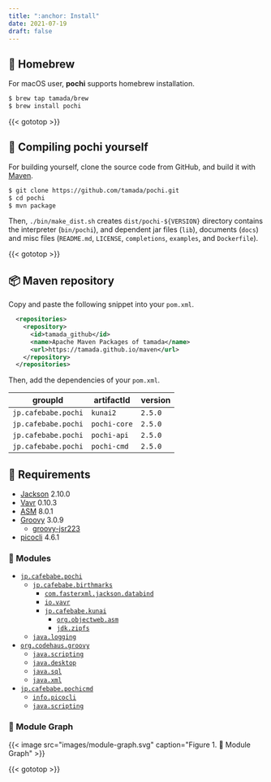 ```yaml
---
title: ":anchor: Install"
date: 2021-07-19
draft: false
---
```


## :beer: Homebrew

For macOS user, **pochi** supports homebrew installation.

```sh
$ brew tap tamada/brew
$ brew install pochi
```

{{< gototop >}}

## :muscle: Compiling **pochi** yourself

For building yourself, clone the source code from GitHub, and build it with [Maven](https://maven.apache.org/).

```sh
$ git clone https://github.com/tamada/pochi.git
$ cd pochi
$ mvn package
```

Then, `./bin/make_dist.sh` creates `dist/pochi-${VERSION}` directory contains the interpreter (`bin/pochi`), and dependent jar files (`lib`), documents (`docs`) and misc files (`README.md`, `LICENSE`, `completions`, `examples`, and `Dockerfile`).

{{< gototop >}}

## :package: Maven repository

Copy and paste the following snippet into your `pom.xml`.

```xml
  <repositories>
    <repository>
      <id>tamada_github</id>
      <name>Apache Maven Packages of tamada</name>
      <url>https://tamada.github.io/maven</url>
    </repository>
  </repositories>
```

Then, add the dependencies of your `pom.xml`.

| groupId            | artifactId   | version |
|--------------------|--------------|---------|
|`jp.cafebabe.pochi` | `kunai2`     | `2.5.0` |
|`jp.cafebabe.pochi` | `pochi-core` | `2.5.0` |
|`jp.cafebabe.pochi` | `pochi-api`  | `2.5.0` |
|`jp.cafebabe.pochi` | `pochi-cmd`  | `2.5.0` |


## :briefcase: Requirements

* [Jackson](https://github.com/FasterXML/jackson) 2.10.0
* [Vavr](https://www.vavr.io/) 0.10.3
* [ASM](https://asm.ow2.io/) 8.0.1
* [Groovy](https://groovy-lang.org) 3.0.9
    * [groovy-jsr223](https://groovy-lang.org/integrating.html#jsr223)
* [picocli](https://picocli.info) 4.6.1

### :pouch: Modules

* [`jp.cafebabe.pochi`](https://tamada.github.io/pochi/apidocs/jp.cafebabe.pochi/module-summary.html)
    * [`jp.cafebabe.birthmarks`](https://tamada.github.io/pochi/apidocs/jp.cafebabe.birthmarks/module-summary.html)
        * [`com.fasterxml.jackson.databind`](https://github.com/FasterXML/jackson-databind)
        * [`io.vavr`](https://www.vavr.io/)
        * [`jp.cafebabe.kunai`](https://tamada.github.io/pochi/apidocs/jp.cafebabe.kunai/module-summary.html)
            * [`org.objectweb.asm`](https://asm.ow2.io/)
            * [`jdk.zipfs`](https://docs.oracle.com/en/java/javase/11/docs/api/jdk.zipfs/module-summary.html)
    * [`java.logging`](https://docs.oracle.com/en/java/javase/11/docs/api/java.logging/module-summary.html)
* [`org.codehaus.groovy`](https://groovy-lang.org/)
    * [`java.scripting`](https://docs.oracle.com/en/java/javase/11/docs/api/java.scripting/module-summary.html)
    * [`java.desktop`](https://docs.oracle.com/en/java/javase/11/docs/api/java.desktop/module-summary.html)
    * [`java.sql`](https://docs.oracle.com/en/java/javase/11/docs/api/java.sql/module-summary.html)
    * [`java.xml`](https://docs.oracle.com/en/java/javase/11/docs/api/java.xml/module-summary.html)
* [`jp.cafebabe.pochicmd`](https://tamada.github.io/pochi/apidocs/jp.cafebabe.pochicmd/module-summary.html)
    * [`info.picocli`](https://picocli.info)
    * [`java.scripting`](https://docs.oracle.com/en/java/javase/11/docs/api/java.scripting/module-summary.html)

### :steam_locomotive: Module Graph

{{< image src="images/module-graph.svg" caption="Figure 1. :steam_locomotive: Module Graph" >}}

{{< gototop >}}
